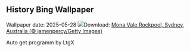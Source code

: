 ## History Bing Wallpaper
Wallpaper date: 2025-05-28
![](https://www.bing.com/th?id=OHR.MonaValePool_EN-US4805820773_UHD.jpg&w=1000)Download: [Mona Vale Rockpool, Sydney, Australia (© jamenpercy/Getty Images)](https://www.bing.com/th?id=OHR.MonaValePool_EN-US4805820773_UHD.jpg)

Auto get programm by LtgX
